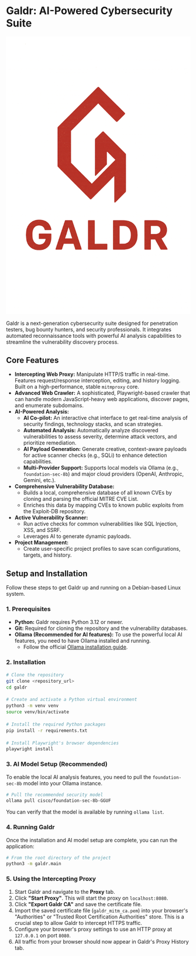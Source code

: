 # Galdr: AI-Powered Cybersecurity Suite

![Galdr Logo](galdr/assets/galdr_logo.png)

Galdr is a next-generation cybersecurity suite designed for penetration testers, bug bounty hunters, and security professionals. It integrates automated reconnaissance tools with powerful AI analysis capabilities to streamline the vulnerability discovery process.

## Core Features

-   **Intercepting Web Proxy:** Manipulate HTTP/S traffic in real-time. Features request/response interception, editing, and history logging. Built on a high-performance, stable `mitmproxy` core.
-   **Advanced Web Crawler:** A sophisticated, Playwright-based crawler that can handle modern JavaScript-heavy web applications, discover pages, and enumerate subdomains.
-   **AI-Powered Analysis:**
    -   **AI Co-pilot:** An interactive chat interface to get real-time analysis of security findings, technology stacks, and scan strategies.
    -   **Automated Analysis:** Automatically analyze discovered vulnerabilities to assess severity, determine attack vectors, and prioritize remediation.
    -   **AI Payload Generation:** Generate creative, context-aware payloads for active scanner checks (e.g., SQLi) to enhance detection capabilities.
    -   **Multi-Provider Support:** Supports local models via Ollama (e.g., `foundation-sec-8b`) and major cloud providers (OpenAI, Anthropic, Gemini, etc.).
-   **Comprehensive Vulnerability Database:**
    -   Builds a local, comprehensive database of all known CVEs by cloning and parsing the official MITRE CVE List.
    -   Enriches this data by mapping CVEs to known public exploits from the Exploit-DB repository.
-   **Active Vulnerability Scanner:**
    -   Run active checks for common vulnerabilities like SQL Injection, XSS, and SSRF.
    -   Leverages AI to generate dynamic payloads.
-   **Project Management:**
    -   Create user-specific project profiles to save scan configurations, targets, and history.

## Setup and Installation

Follow these steps to get Galdr up and running on a Debian-based Linux system.

### 1. Prerequisites

-   **Python:** Galdr requires Python 3.12 or newer.
-   **Git:** Required for cloning the repository and the vulnerability databases.
-   **Ollama (Recommended for AI features):** To use the powerful local AI features, you need to have Ollama installed and running.
    -   Follow the official [Ollama installation guide](https://ollama.com/download).

### 2. Installation

```bash
# Clone the repository
git clone <repository_url>
cd galdr

# Create and activate a Python virtual environment
python3 -m venv venv
source venv/bin/activate

# Install the required Python packages
pip install -r requirements.txt

# Install Playwright's browser dependencies
playwright install
```

### 3. AI Model Setup (Recommended)

To enable the local AI analysis features, you need to pull the `foundation-sec-8b` model into your Ollama instance.

```bash
# Pull the recommended security model
ollama pull cisco/foundation-sec-8b-GGUF
```

You can verify that the model is available by running `ollama list`.

### 4. Running Galdr

Once the installation and AI model setup are complete, you can run the application:

```bash
# From the root directory of the project
python3 -m galdr.main
```

### 5. Using the Intercepting Proxy

1.  Start Galdr and navigate to the **Proxy** tab.
2.  Click **"Start Proxy"**. This will start the proxy on `localhost:8080`.
3.  Click **"Export Galdr CA"** and save the certificate file.
4.  Import the saved certificate file (`galdr_mitm_ca.pem`) into your browser's "Authorities" or "Trusted Root Certification Authorities" store. This is a crucial step to allow Galdr to intercept HTTPS traffic.
5.  Configure your browser's proxy settings to use an HTTP proxy at `127.0.0.1` on port `8080`.
6.  All traffic from your browser should now appear in Galdr's Proxy History tab.
